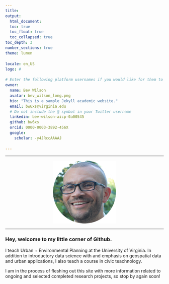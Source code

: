 ```yaml
---
title: 
output: 
  html_document:
  toc: true
  toc_float: true
  toc_collapsed: true
toc_depth: 3
number_sections: true
theme: lumen

locale: en_US
logo: #

# Enter the following platform usernames if you would like for them to appear on your site.
owner:
  name: Bev Wilson
  avatar: bev_wilson_long.png
  bio: "This is a sample Jekyll academic website."
  email: bw6xs@virginia.edu
  # Do not include the @ symbol in your Twitter username
  linkedin: bev-wilson-aicp-0a00545
  github: bw6xs
  orcid: 0000-0003-3892-456X
  google:
    scholar: -y4JRccAAAAJ     

---
```


------------------------------------------------------------------------
<center><img src="images/bev_wilson_long.png" width="200"/></center>

------------------------------------------------------------------------

### Hey, welcome to my little corner of Github. 

I teach Urban + Environmental Planning at the University of Virginia. In addition to introductory data science with and emphasis on geospatial data and urban applications, I also teach a course in civic teachnology. 

I am in the process of fleshing out this site with more information related to ongoing and selected completed research projects, so stop by again soon!
